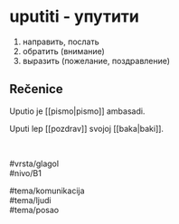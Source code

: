# uputiti - упутити

1. направить, послать
2. обратить (внимание)
3. выразить (пожелание, поздравление)

## Rečenice

Uputio je [[pismo|pismo]] ambasadi.

Uputi lep [[pozdrav]] svojoj [[baka|baki]].

<br>

#vrsta/glagol  
#nivo/B1  

#tema/komunikacija  
#tema/ljudi  
#tema/posao  
